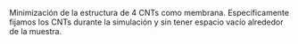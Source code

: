 Minimización de la estructura de 4 CNTs como membrana. 
Específicamente fijamos los CNTs durante la simulación y sin tener espacio vacío alrededor de la muestra. 
